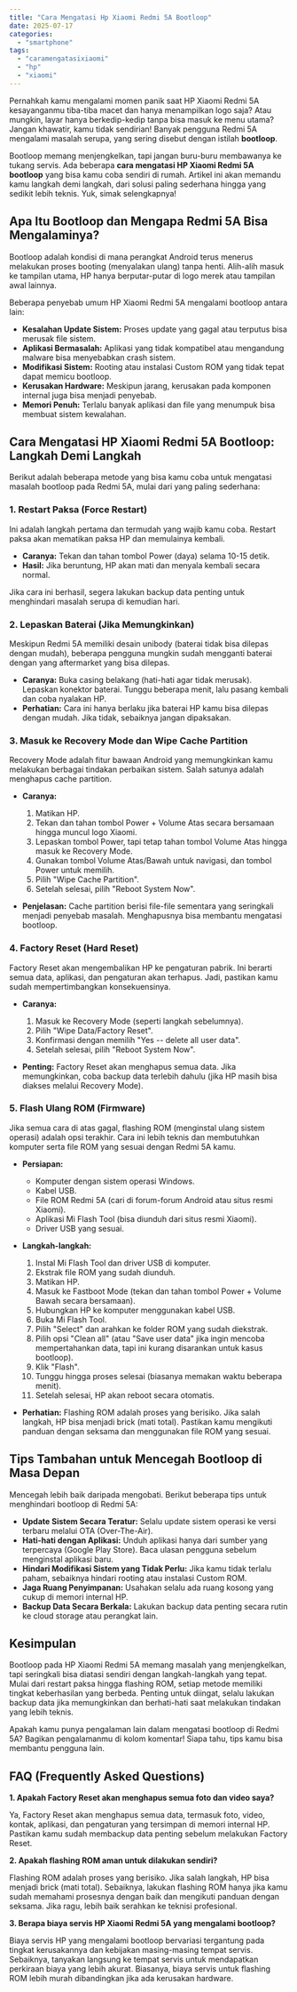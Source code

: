 ```yaml
---
title: "Cara Mengatasi Hp Xiaomi Redmi 5A Bootloop"
date: 2025-07-17
categories: 
  - "smartphone"
tags: 
  - "caramengatasixiaomi"
  - "hp"
  - "xiaomi"
---
```


Pernahkah kamu mengalami momen panik saat HP Xiaomi Redmi 5A kesayanganmu tiba-tiba macet dan hanya menampilkan logo saja? Atau mungkin, layar hanya berkedip-kedip tanpa bisa masuk ke menu utama? Jangan khawatir, kamu tidak sendirian! Banyak pengguna Redmi 5A mengalami masalah serupa, yang sering disebut dengan istilah **bootloop**.

Bootloop memang menjengkelkan, tapi jangan buru-buru membawanya ke tukang servis. Ada beberapa **cara mengatasi HP Xiaomi Redmi 5A bootloop** yang bisa kamu coba sendiri di rumah. Artikel ini akan memandu kamu langkah demi langkah, dari solusi paling sederhana hingga yang sedikit lebih teknis. Yuk, simak selengkapnya!

## Apa Itu Bootloop dan Mengapa Redmi 5A Bisa Mengalaminya?

Bootloop adalah kondisi di mana perangkat Android terus menerus melakukan proses booting (menyalakan ulang) tanpa henti. Alih-alih masuk ke tampilan utama, HP hanya berputar-putar di logo merek atau tampilan awal lainnya.

Beberapa penyebab umum HP Xiaomi Redmi 5A mengalami bootloop antara lain:

- **Kesalahan Update Sistem:** Proses update yang gagal atau terputus bisa merusak file sistem.
- **Aplikasi Bermasalah:** Aplikasi yang tidak kompatibel atau mengandung malware bisa menyebabkan crash sistem.
- **Modifikasi Sistem:** Rooting atau instalasi Custom ROM yang tidak tepat dapat memicu bootloop.
- **Kerusakan Hardware:** Meskipun jarang, kerusakan pada komponen internal juga bisa menjadi penyebab.
- **Memori Penuh:** Terlalu banyak aplikasi dan file yang menumpuk bisa membuat sistem kewalahan.

## Cara Mengatasi HP Xiaomi Redmi 5A Bootloop: Langkah Demi Langkah

Berikut adalah beberapa metode yang bisa kamu coba untuk mengatasi masalah bootloop pada Redmi 5A, mulai dari yang paling sederhana:

### 1\. Restart Paksa (Force Restart)

Ini adalah langkah pertama dan termudah yang wajib kamu coba. Restart paksa akan mematikan paksa HP dan memulainya kembali.

- **Caranya:** Tekan dan tahan tombol Power (daya) selama 10-15 detik.
- **Hasil:** Jika beruntung, HP akan mati dan menyala kembali secara normal.

Jika cara ini berhasil, segera lakukan backup data penting untuk menghindari masalah serupa di kemudian hari.

### 2\. Lepaskan Baterai (Jika Memungkinkan)

Meskipun Redmi 5A memiliki desain unibody (baterai tidak bisa dilepas dengan mudah), beberapa pengguna mungkin sudah mengganti baterai dengan yang aftermarket yang bisa dilepas.

- **Caranya:** Buka casing belakang (hati-hati agar tidak merusak). Lepaskan konektor baterai. Tunggu beberapa menit, lalu pasang kembali dan coba nyalakan HP.
- **Perhatian:** Cara ini hanya berlaku jika baterai HP kamu bisa dilepas dengan mudah. Jika tidak, sebaiknya jangan dipaksakan.

### 3\. Masuk ke Recovery Mode dan Wipe Cache Partition

Recovery Mode adalah fitur bawaan Android yang memungkinkan kamu melakukan berbagai tindakan perbaikan sistem. Salah satunya adalah menghapus cache partition.

- **Caranya:**
    
    1. Matikan HP.
    2. Tekan dan tahan tombol Power + Volume Atas secara bersamaan hingga muncul logo Xiaomi.
    3. Lepaskan tombol Power, tapi tetap tahan tombol Volume Atas hingga masuk ke Recovery Mode.
    4. Gunakan tombol Volume Atas/Bawah untuk navigasi, dan tombol Power untuk memilih.
    5. Pilih "Wipe Cache Partition".
    6. Setelah selesai, pilih "Reboot System Now".
- **Penjelasan:** Cache partition berisi file-file sementara yang seringkali menjadi penyebab masalah. Menghapusnya bisa membantu mengatasi bootloop.
    

### 4\. Factory Reset (Hard Reset)

Factory Reset akan mengembalikan HP ke pengaturan pabrik. Ini berarti semua data, aplikasi, dan pengaturan akan terhapus. Jadi, pastikan kamu sudah mempertimbangkan konsekuensinya.

- **Caranya:**
    
    1. Masuk ke Recovery Mode (seperti langkah sebelumnya).
    2. Pilih "Wipe Data/Factory Reset".
    3. Konfirmasi dengan memilih "Yes -- delete all user data".
    4. Setelah selesai, pilih "Reboot System Now".
- **Penting:** Factory Reset akan menghapus semua data. Jika memungkinkan, coba backup data terlebih dahulu (jika HP masih bisa diakses melalui Recovery Mode).
    

### 5\. Flash Ulang ROM (Firmware)

Jika semua cara di atas gagal, flashing ROM (menginstal ulang sistem operasi) adalah opsi terakhir. Cara ini lebih teknis dan membutuhkan komputer serta file ROM yang sesuai dengan Redmi 5A kamu.

- **Persiapan:**
    
    - Komputer dengan sistem operasi Windows.
    - Kabel USB.
    - File ROM Redmi 5A (cari di forum-forum Android atau situs resmi Xiaomi).
    - Aplikasi Mi Flash Tool (bisa diunduh dari situs resmi Xiaomi).
    - Driver USB yang sesuai.
- **Langkah-langkah:**
    
    1. Instal Mi Flash Tool dan driver USB di komputer.
    2. Ekstrak file ROM yang sudah diunduh.
    3. Matikan HP.
    4. Masuk ke Fastboot Mode (tekan dan tahan tombol Power + Volume Bawah secara bersamaan).
    5. Hubungkan HP ke komputer menggunakan kabel USB.
    6. Buka Mi Flash Tool.
    7. Pilih "Select" dan arahkan ke folder ROM yang sudah diekstrak.
    8. Pilih opsi "Clean all" (atau "Save user data" jika ingin mencoba mempertahankan data, tapi ini kurang disarankan untuk kasus bootloop).
    9. Klik "Flash".
    10. Tunggu hingga proses selesai (biasanya memakan waktu beberapa menit).
    11. Setelah selesai, HP akan reboot secara otomatis.
- **Perhatian:** Flashing ROM adalah proses yang berisiko. Jika salah langkah, HP bisa menjadi brick (mati total). Pastikan kamu mengikuti panduan dengan seksama dan menggunakan file ROM yang sesuai.
    

## Tips Tambahan untuk Mencegah Bootloop di Masa Depan

Mencegah lebih baik daripada mengobati. Berikut beberapa tips untuk menghindari bootloop di Redmi 5A:

- **Update Sistem Secara Teratur:** Selalu update sistem operasi ke versi terbaru melalui OTA (Over-The-Air).
- **Hati-hati dengan Aplikasi:** Unduh aplikasi hanya dari sumber yang terpercaya (Google Play Store). Baca ulasan pengguna sebelum menginstal aplikasi baru.
- **Hindari Modifikasi Sistem yang Tidak Perlu:** Jika kamu tidak terlalu paham, sebaiknya hindari rooting atau instalasi Custom ROM.
- **Jaga Ruang Penyimpanan:** Usahakan selalu ada ruang kosong yang cukup di memori internal HP.
- **Backup Data Secara Berkala:** Lakukan backup data penting secara rutin ke cloud storage atau perangkat lain.

## Kesimpulan

Bootloop pada HP Xiaomi Redmi 5A memang masalah yang menjengkelkan, tapi seringkali bisa diatasi sendiri dengan langkah-langkah yang tepat. Mulai dari restart paksa hingga flashing ROM, setiap metode memiliki tingkat keberhasilan yang berbeda. Penting untuk diingat, selalu lakukan backup data jika memungkinkan dan berhati-hati saat melakukan tindakan yang lebih teknis.

Apakah kamu punya pengalaman lain dalam mengatasi bootloop di Redmi 5A? Bagikan pengalamanmu di kolom komentar! Siapa tahu, tips kamu bisa membantu pengguna lain.

## FAQ (Frequently Asked Questions)

**1\. Apakah Factory Reset akan menghapus semua foto dan video saya?**

Ya, Factory Reset akan menghapus semua data, termasuk foto, video, kontak, aplikasi, dan pengaturan yang tersimpan di memori internal HP. Pastikan kamu sudah membackup data penting sebelum melakukan Factory Reset.

**2\. Apakah flashing ROM aman untuk dilakukan sendiri?**

Flashing ROM adalah proses yang berisiko. Jika salah langkah, HP bisa menjadi brick (mati total). Sebaiknya, lakukan flashing ROM hanya jika kamu sudah memahami prosesnya dengan baik dan mengikuti panduan dengan seksama. Jika ragu, lebih baik serahkan ke teknisi profesional.

**3\. Berapa biaya servis HP Xiaomi Redmi 5A yang mengalami bootloop?**

Biaya servis HP yang mengalami bootloop bervariasi tergantung pada tingkat kerusakannya dan kebijakan masing-masing tempat servis. Sebaiknya, tanyakan langsung ke tempat servis untuk mendapatkan perkiraan biaya yang lebih akurat. Biasanya, biaya servis untuk flashing ROM lebih murah dibandingkan jika ada kerusakan hardware.
